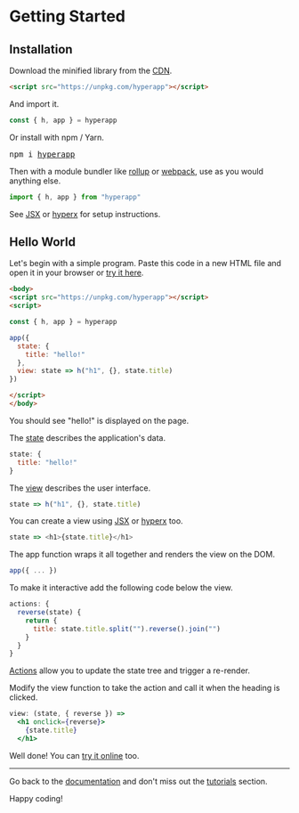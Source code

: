 # Getting Started

## Installation

Download the minified library from the [CDN](https://unpkg.com/hyperapp).

```html
<script src="https://unpkg.com/hyperapp"></script>
```

And import it.

```js
const { h, app } = hyperapp
```

Or install with npm / Yarn.

<pre>
npm i <a href="https://www.npmjs.com/package/hyperapp">hyperapp</a>
</pre>

Then with a module bundler like [rollup](https://github.com/rollup/rollup) or [webpack](https://github.com/webpack/webpack), use as you would anything else.

```js
import { h, app } from "hyperapp"
```

See [JSX] or [hyperx] for setup instructions.

[hyperx]: /docs/hyperx.md
[JSX]: /docs/jsx.md

## Hello World

Let's begin with a simple program. Paste this code in a new HTML file and open it in your browser or [try it here](https://codepen.io/hyperapp/pen/PmjRov?editors=1010).

```html
<body>
<script src="https://unpkg.com/hyperapp"></script>
<script>

const { h, app } = hyperapp

app({
  state: {
    title: "hello!"
  },
  view: state => h("h1", {}, state.title)
})

</script>
</body>
```

You should see "hello!" is displayed on the page.

The [state](/docs/state.md) describes the application's data.

```js
state: {
  title: "hello!"
}
```

The [view](/docs/view.md) describes the user interface.

```js
state => h("h1", {}, state.title)
```

You can create a view using [JSX] or [hyperx] too.

```js
state => <h1>{state.title}</h1>
```

The app function wraps it all together and renders the view on the DOM.

```js
app({ ... })
```

To make it interactive add the following code below the view.

```js
actions: {
  reverse(state) {
    return {
      title: state.title.split("").reverse().join("")
    }
  }
}
```

[Actions](/docs/actions.md) allow you to update the state tree and trigger a re-render.

Modify the view function to take the action and call it when the heading is clicked.

```jsx
view: (state, { reverse }) =>
  <h1 onclick={reverse}>
    {state.title}
  </h1>
```

Well done! You can [try it online](https://codepen.io/hyperapp/pen/JyLNap) too.

---

Go back to the [documentation](/docs/README.md) and don't miss out the [tutorials](/docs/tutorials.md) section.

Happy coding!
